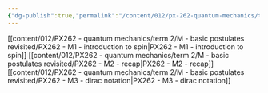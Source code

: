```yaml
---
{"dg-publish":true,"permalink":"/content/012/px-262-quantum-mechanics/term-2/m-basic-postulates-revisited/m-basic-principles-revisited/","noteIcon":"1","created":"2025-08-27T13:15:23.241+01:00","updated":"2025-03-13T12:37:39.000+00:00"}
---
```


[[content/012/PX262 - quantum mechanics/term 2/M - basic postulates revisited/PX262 - M1 - introduction to spin\|PX262 - M1 - introduction to spin]]
[[content/012/PX262 - quantum mechanics/term 2/M - basic postulates revisited/PX262 - M2 - recap\|PX262 - M2 - recap]]
[[content/012/PX262 - quantum mechanics/term 2/M - basic postulates revisited/PX262 - M3 - dirac notation\|PX262 - M3 - dirac notation]]
